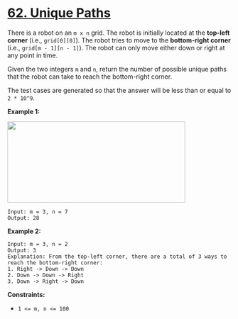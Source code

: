 # [62. Unique Paths](https://leetcode.com/problems/unique-paths/description/)

There is a robot on an `m x n` grid. The robot is initially located at the **top-left corner**  (i.e., `grid[0][0]`). The robot tries to move to the **bottom-right corner**  (i.e., `grid[m - 1][n - 1]`). The robot can only move either down or right at any point in time.

Given the two integers `m` and `n`, return the number of possible unique paths that the robot can take to reach the bottom-right corner.

The test cases are generated so that the answer will be less than or equal to `2 * 10^9`.

**Example 1:** 

<img src="https://assets.leetcode.com/uploads/2018/10/22/robot_maze.png" style="width: 400px; height: 183px;">

```
Input: m = 3, n = 7
Output: 28
```

**Example 2:** 

```
Input: m = 3, n = 2
Output: 3
Explanation: From the top-left corner, there are a total of 3 ways to reach the bottom-right corner:
1. Right -> Down -> Down
2. Down -> Down -> Right
3. Down -> Right -> Down
```

**Constraints:** 

- `1 <= m, n <= 100`